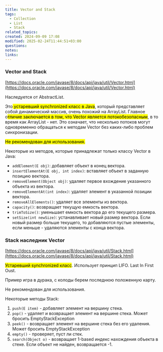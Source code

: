 ```yaml
---
title: Vector and Stack
tags:
  - Collection
  - List
  - Stack
related_topics: 
created: 2024-09-09 17:08
modified: 2025-02-24T11:44:51+03:00
questions: 
notes: 
links: 
---
```


### Vector and Stack

[https://docs.oracle.com/javase/8/docs/api/java/util/Vector.html](https://docs.oracle.com/javase/8/docs/api/java/util/Vector.html)

Наследуется от AbstractList.

Это<mark class="hltr-yellow"> устаревший synchronized класс в Java</mark>, который представляет собой динамический массив, очень похожий на ArrayList. Главное о<mark class="hltr-yellow">тличие заключается в том, что Vector является потокобезопасным</mark>, в то время как ArrayList - нет. Это означает, что несколько потоков могут одновременно обращаться к методам Vector без каких-либо проблем синхронизации.

<mark class="hltr-red">Не рекомендован для использования.</mark>

Некоторые из методов, которые принадлежат только классу Vector в Java:

- `addElement(E obj)`: добавляет объект в конец вектора.
- `insertElementAt(E obj, int index)`: вставляет объект в заданную позицию вектора.
- `removeElement(Object obj)`: удаляет первое вхождение указанного объекта из вектора.
- `removeElementAt(int index)`: удаляет элемент в указанной позиции вектора.
- `removeAllElements()`: удаляет все элементы из вектора.
- `capacity()`: возвращает текущую емкость вектора.
- `trimToSize()`: уменьшает емкость вектора до его текущего размера.
- `setSize(int newSize)`: устанавливает новый размер вектора. Если новый размер больше текущего, то добавляются пустые элементы, если меньше - удаляются элементы с конца вектора.

  

### Stack наследник Vector

[https://docs.oracle.com/javase/8/docs/api/java/util/Stack.html](https://docs.oracle.com/javase/8/docs/api/java/util/Stack.html)

<mark class="hltr-yellow">Устаревший synchronized класс</mark>. Использует принцип LIFO. Last In First Oust.

Пример игра в дурака, с колоды берем последнюю положенную карту.

Не рекомендован для использования.

Некоторые методы Stack:

1. `push(E item)` - добавляет элемент на вершину стека.
2. `pop()` - удаляет и возвращает элемент на вершине стека. Может бросить EmptyStackException
3. `peek()` - возвращает элемент на вершине стека без его удаления. Может бросить EmptyStackException
4. `empty()` - проверяет, пуст ли стек.
5. `search(Object o)` - возвращает 1-based индекс нахождения объекта в стеке. Если объект не найден, возвращается -1.
